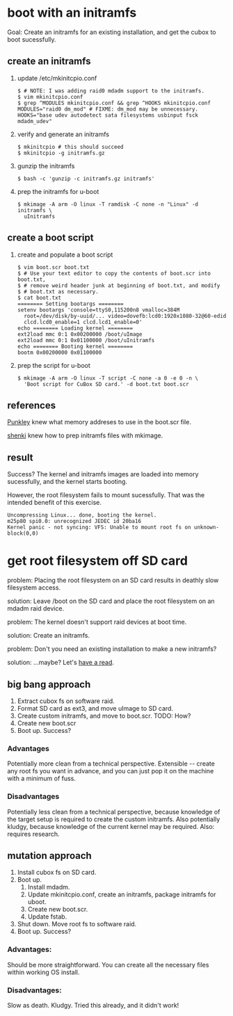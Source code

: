 boot with an initramfs
======================

Goal: Create an initramfs for an existing installation, and get the cubox to
boot sucessfully.

create an initramfs
-------------------

1.  update /etc/mkinitcpio.conf

        $ # NOTE: I was adding raid0 mdadm support to the initramfs.
        $ vim mkinitcpio.conf
        $ grep ^MODULES mkinitcpio.conf && grep ^HOOKS mkinitcpio.conf
        MODULES="raid0 dm_mod" # FIXME: dm_mod may be unnecessary.
        HOOKS="base udev autodetect sata filesystems usbinput fsck mdadm_udev"

2.  verify and generate an initramfs

        $ mkinitcpio # this should succeed
        $ mkinitcpio -g initramfs.gz

3.  gunzip the initramfs

        $ bash -c 'gunzip -c initramfs.gz initramfs'

4.  prep the initramfs for u-boot

        $ mkimage -A arm -O linux -T ramdisk -C none -n "Linux" -d initramfs \
          uInitramfs

create a boot script
--------------------

1.  create and populate a boot script

        $ vim boot.scr boot.txt
        $ # Use your text editor to copy the contents of boot.scr into boot.txt,
        $ # remove weird header junk at beginning of boot.txt, and modify
        $ # boot.txt as necessary.
        $ cat boot.txt
        ======== Setting bootargs ========
        setenv bootargs 'console=ttyS0,115200n8 vmalloc=384M
          root=/dev/disk/by-uuid/... video=dovefb:lcd0:1920x1080-32@60-edid
          clcd.lcd0_enable=1 clcd.lcd1_enable=0'
        echo ======== Loading kernel ========
        ext2load mmc 0:1 0x00200000 /boot/uImage
        ext2load mmc 0:1 0x01100000 /boot/uInitramfs
        echo ======== Booting kernel ========
        bootm 0x00200000 0x01100000

2.  prep the script for u-boot

        $ mkimage -A arm -O linux -T script -C none -a 0 -e 0 -n \
          'Boot script for CuBox SD card.' -d boot.txt boot.scr

references
----------

[Punkley](http://www.solid-run.com/phpbb/viewtopic.php?f=7&t=756) knew what
memory addreses to use in the boot.scr file.

[shenki](http://forums.gentoo.org/viewtopic-p-6511131.html) knew how to prep
initramfs files with mkimage.

result
------

Success? The kernel and initramfs images are loaded into memory sucessfully, and
the kernel starts booting.

However, the root filesystem fails to mount sucessfully. That was the intended
benefit of this exercise.

    Uncompressing Linux... done, booting the kernel.
    m25p80 spi0.0: unrecognized JEDEC id 20ba16
    Kernel panic - not syncing: VFS: Unable to mount root fs on unknown-block(0,0)

get root filesystem off SD card
===============================

problem: Placing the root filesystem on an SD card results in deathly slow
filesystem access.

solution: Leave /boot on the SD card and place the root filesystem on an mdadm
raid device.

problem: The kernel doesn't support raid devices at boot time.

solution: Create an initramfs.

problem: Don't you need an existing installation to make a new initramfs?

solution: ...maybe? Let's [have a
read](http://en.gentoo-wiki.com/wiki/Initramfs).

big bang approach
-----------------

1. Extract cubox fs on software raid.
2. Format SD card as ext3, and move uImage to SD card.
3. Create custom initramfs, and move to boot.scr. TODO: How?
4. Create new boot.scr
5. Boot up. Success?

### Advantages

Potentially more clean from a technical perspective. Extensible -- create any
root fs you want in advance, and you can just pop it on the machine with a
minimum of fuss.

### Disadvantages

Potentially less clean from a technical perspective, because knowledge of the
target setup is required to create the custom initramfs. Also potentially
kludgy, because knowledge of the current kernel may be required. Also: requires
research.

mutation approach
-----------------

1. Install cubox fs on SD card.
2. Boot up.
    1. Install mdadm.
    2. Update mkinitcpio.conf, create an initramfs, package initramfs for uboot.
    3. Create new boot.scr.
    4. Update fstab.
3. Shut down. Move root fs to software raid.
4. Boot up. Success?

### Advantages:

Should be more straightforward. You can create all the necessary files within
working OS install.

### Disadvantages:

Slow as death. Kludgy. Tried this already, and it didn't work!
